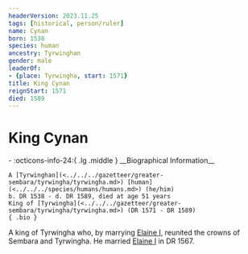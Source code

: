 ```yaml
---
headerVersion: 2023.11.25
tags: [historical, person/ruler]
name: Cynan
born: 1538
species: human
ancestry: Tyrwinghan
gender: male
leaderOf:
- {place: Tyrwingha, start: 1571}
title: King Cynan
reignStart: 1571
died: 1589
---
```

# King Cynan
<div class="grid cards ext-narrow-margin ext-one-column" markdown>
- :octicons-info-24:{ .lg .middle } __Biographical Information__

    A [Tyrwinghan](<../../../gazetteer/greater-sembara/tyrwingha/tyrwingha.md>) [human](<../../../species/humans/humans.md>) (he/him)  
    b. DR 1538 - d. DR 1589, died at age 51 years  
    King of [Tyrwingha](<../../../gazetteer/greater-sembara/tyrwingha/tyrwingha.md>) (DR 1571 - DR 1589)  
    { .bio }

</div>


A king of Tyrwingha who, by marrying [Elaine I](<./elaine-i.md>), reunited the crowns of Sembara and Tyrwingha. He married [Elaine I](<./elaine-i.md>) in DR 1567. 


